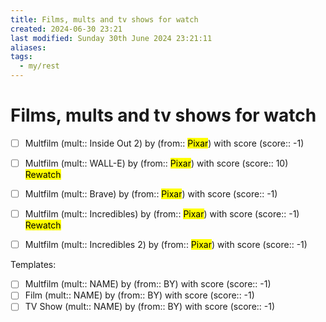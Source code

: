 ```yaml
---
title: Films, mults and tv shows for watch
created: 2024-06-30 23:21
last modified: Sunday 30th June 2024 23:21:11
aliases: 
tags:
  - my/rest
---
```

# Films, mults and tv shows for watch

- [ ] Multfilm (mult:: Inside Out 2) by (from:: <mark class="hltr-orange">Pixar</mark>) with score (score:: -1)
- [ ] Multfilm (mult:: WALL-E) by (from:: <mark class="hltr-orange">Pixar</mark>) with score (score:: 10)   <mark class="hltr-cyan">Rewatch</mark>
- [ ] Multfilm (mult:: Brave) by (from:: <mark class="hltr-orange">Pixar</mark>) with score (score:: -1)
- [ ] Multfilm (mult:: Incredibles) by (from:: <mark class="hltr-orange">Pixar</mark>) with score (score:: -1) <mark class="hltr-cyan">Rewatch</mark>
- [ ] Multfilm (mult:: Incredibles 2) by (from:: <mark class="hltr-orange">Pixar</mark>) with score (score:: -1)


Templates:
- [ ] Multfilm (mult:: NAME) by (from:: BY) with score (score:: -1)
- [ ] Film (mult:: NAME) by (from:: BY) with score (score:: -1)
- [ ] TV Show (mult:: NAME) by (from:: BY) with score (score:: -1)
